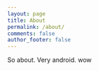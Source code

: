 ```yaml
---
layout: page
title: About
permalink: /about/
comments: false
author_footer: false
---
```


So about. Very android. wow
